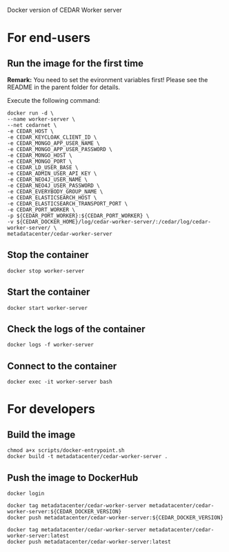 Docker version of CEDAR Worker server

# For end-users

## Run the image for the first time

**Remark:** You need to set the evironment variables first! Please see the README in the parent folder for details.

Execute the following command:

````
docker run -d \
--name worker-server \
--net cedarnet \
-e CEDAR_HOST \
-e CEDAR_KEYCLOAK_CLIENT_ID \
-e CEDAR_MONGO_APP_USER_NAME \
-e CEDAR_MONGO_APP_USER_PASSWORD \
-e CEDAR_MONGO_HOST \
-e CEDAR_MONGO_PORT \
-e CEDAR_LD_USER_BASE \
-e CEDAR_ADMIN_USER_API_KEY \
-e CEDAR_NEO4J_USER_NAME \
-e CEDAR_NEO4J_USER_PASSWORD \
-e CEDAR_EVERYBODY_GROUP_NAME \
-e CEDAR_ELASTICSEARCH_HOST \
-e CEDAR_ELASTICSEARCH_TRANSPORT_PORT \
-e CEDAR_PORT_WORKER \
-p ${CEDAR_PORT_WORKER}:${CEDAR_PORT_WORKER} \
-v ${CEDAR_DOCKER_HOME}/log/cedar-worker-server/:/cedar/log/cedar-worker-server/ \
metadatacenter/cedar-worker-server
````

## Stop the container

    docker stop worker-server

## Start the container

    docker start worker-server

## Check the logs of the container

    docker logs -f worker-server

## Connect to the container

    docker exec -it worker-server bash

# For developers

## Build the image

````
chmod a+x scripts/docker-entrypoint.sh
docker build -t metadatacenter/cedar-worker-server .
````

## Push the image to DockerHub

````
docker login

docker tag metadatacenter/cedar-worker-server metadatacenter/cedar-worker-server:${CEDAR_DOCKER_VERSION}
docker push metadatacenter/cedar-worker-server:${CEDAR_DOCKER_VERSION}

docker tag metadatacenter/cedar-worker-server metadatacenter/cedar-worker-server:latest
docker push metadatacenter/cedar-worker-server:latest
````